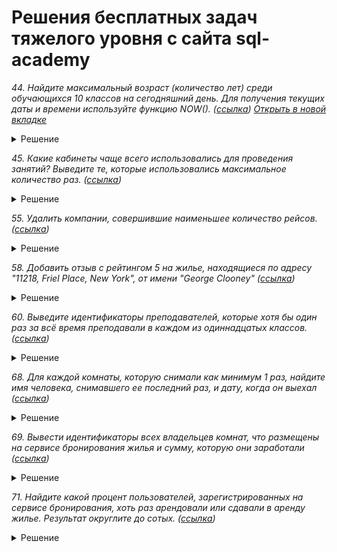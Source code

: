 # Решения бесплатных задач тяжелого уровня с сайта sql-academy 

*44. Найдите максимальный возраст (количество лет) среди обучающихся 10 классов на сегодняшний день. Для получения текущих даты и времени используйте функцию NOW(). ([ссылка](https://sql-academy.org/ru/trainer/tasks/44)) <a href="https://sql-academy.org/ru/trainer/tasks/44" target="_blank">Открыть в новой вкладке</a>*

<details>
<summary>Решение</summary>

``` sql
SELECT max(TIMESTAMPDIFF(year, birthday, NOW())) AS max_year
FROM Student s
	JOIN Student_in_class sic ON s.id = sic.student
	JOIN Class c ON sic.class = c.id
WHERE c.name LIKE '%10%'
```
</details>

*45. Какие кабинеты чаще всего использовались для проведения занятий? Выведите те, которые использовались максимальное количество раз. ([ссылка](https://sql-academy.org/ru/trainer/tasks/45))*

<details>
<summary>Решение</summary>

``` sql
WITH max_stud AS (
	SELECT COUNT(*)
	FROM Schedule
	GROUP BY classroom
	ORDER BY 1 DESC
	LIMIT 1
)
SELECT classroom
FROM Schedule
GROUP BY classroom
HAVING COUNT(*) IN (
		SELECT *
		FROM max_stud
	)
```
</details>


*55. Удалить компании, совершившие наименьшее количество рейсов. ([ссылка](https://sql-academy.org/ru/trainer/tasks/55))*

<details>
<summary>Решение</summary>

``` sql
WITH min_count_fly AS (
	SELECT COUNT(*)
	FROM Company c
		JOIN Trip t ON c.id = t.company
	GROUP BY c.name
	ORDER BY COUNT(*)
	LIMIT 1
) DELETE company
FROM company
	JOIN (
		SELECT c.id
		FROM Company c
			JOIN Trip t ON c.id = t.company
		GROUP BY 1
		HAVING COUNT(*) IN (
				SELECT *
				FROM min_count_fly
			)
	) AS subquery ON company.id = subquery.id;
```
</details>

*58. Добавить отзыв с рейтингом 5 на жилье, находящиеся по адресу "11218, Friel Place, New York", от имени "George Clooney" ([ссылка](https://sql-academy.org/ru/trainer/tasks/58))*

<details>
<summary>Решение</summary>

``` sql
INSERT INTO Reviews (id, reservation_id, rating)
SELECT (
		SELECT COALESCE(MAX(id), 0) + 1
		FROM Reviews
	),
	re.id,
	5
FROM Reservations re
	JOIN Rooms ro ON re.room_id = ro.id
	JOIN Users u ON re.user_id = u.id
WHERE ro.address = '11218, Friel Place, New York'
	AND u.name = 'George Clooney';
```
</details>

*60. Выведите идентификаторы преподавателей, которые хотя бы один раз за всё время преподавали в каждом из одиннадцатых классов. ([ссылка](https://sql-academy.org/ru/trainer/tasks/60))*

<details>
<summary>Решение</summary>

``` sql
SELECT teacher
FROM (
		SELECT DISTINCT teacher,
			name
		FROM Schedule s
			JOIN Class c ON s.class = c.id
		WHERE c.name LIKE '11%'
	) AS sq
GROUP BY 1
HAVING COUNT(*) = 2
```
</details>

*68. Для каждой комнаты, которую снимали как минимум 1 раз, найдите имя человека, снимавшего ее последний раз, и дату, когда он выехал ([ссылка](https://sql-academy.org/ru/trainer/tasks/68))*

<details>
<summary>Решение</summary>

``` sql
SELECT room_id,
	name,
	end_date
FROM Reservations re
	JOIN Users u ON re.user_id = u.id
	JOIN Rooms ro ON re.room_id = ro.id
WHERE end_date IN (
		SELECT max(end_date)
		FROM Reservations re
			JOIN Rooms ro ON re.room_id = ro.id
		GROUP BY room_id
	)
```
</details>

*69. Вывести идентификаторы всех владельцев комнат, что размещены на сервисе бронирования жилья и сумму, которую они заработали ([ссылка](https://sql-academy.org/ru/trainer/tasks/69))*

<details>
<summary>Решение</summary>

``` sql
SELECT u.id AS owner_id,
	sum(IF(re.total IS NULL, 0, re.total)) AS total_earn
FROM Rooms r
	LEFT JOIN Reservations re ON r.id = re.room_id
	JOIN Users u ON u.id = r.owner_id
GROUP BY 1
```
</details>

*71. Найдите какой процент пользователей, зарегистрированных на сервисе бронирования, хоть раз арендовали или сдавали в аренду жилье. Результат округлите до сотых. ([ссылка](https://sql-academy.org/ru/trainer/tasks/71))*

<details>
<summary>Решение</summary>

``` sql
WITH count_users_who_r_and_o AS (
	SELECT COUNT(*)
	FROM (
			SELECT DISTINCT user_id
			FROM Reservations
			UNION
			SELECT DISTINCT owner_id
			FROM Rooms r
				JOIN Reservations re ON r.id = re.room_id
		) AS t
),
count_all_users AS (
	SELECT COUNT(*)
	FROM users
)
SELECT round(
		(
			SELECT *
			FROM count_users_who_r_and_o
		) /(
			SELECT *
			FROM count_all_users
		) * 100,
		2
	) AS percent
```
</details>
